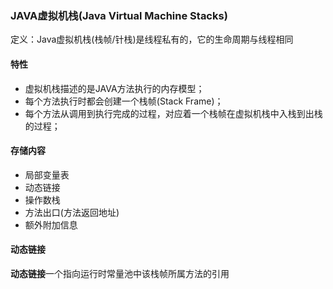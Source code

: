 ### JAVA虚拟机栈(Java Virtual Machine Stacks) ###
定义：Java虚拟机栈(栈帧/针栈)是线程私有的，它的生命周期与线程相同

#### 特性 ####
+ 虚拟机栈描述的是JAVA方法执行的内存模型；
+ 每个方法执行时都会创建一个栈帧(Stack Frame)；
+ 每个方法从调用到执行完成的过程，对应着一个栈帧在虚拟机栈中入栈到出栈的过程；

#### 存储内容 ####
+ 局部变量表
+ 动态链接
+ 操作数栈
+ 方法出口(方法返回地址)
+ 额外附加信息

#### 动态链接 ####
**动态链接**一个指向运行时常量池中该栈帧所属方法的引用